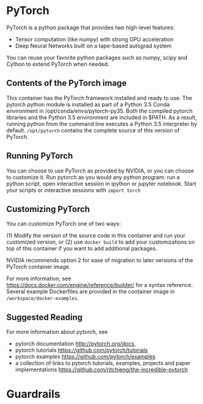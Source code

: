 PyTorch
=======

PyTorch is a python package that provides two high-level features:

* Tensor computation (like numpy) with strong GPU acceleration
* Deep Neural Networks built on a tape-based autograd system

You can reuse your favorite python packages such as numpy, scipy and Cython to
extend PyTorch when needed.

<TBD>

## Contents of the PyTorch image

This container has the PyTorch framework installed and ready to use. The
pytorch python module is installed as part of a Python 3.5 Conda environment in
/opt/conda/envs/pytorch-py35. 
Both the compiled pytorch libraries and the Python 3.5 environment are included in $PATH. As
a result, running python from the command line executes a Python 3.5
interpreter by default. 
`/opt/pytorch` contains the complete source of this version of PyTorch.

## Running PyTorch

You can choose to use PyTorch as provided by NVIDIA, or you can choose to
customize it. Run pytorch as you would any python program: run a python script,
open interactive session in ipython or jupyter notebook. Start your scripts
or interactive sessions with
```import torch```


## Customizing PyTorch

You can customize PyTorch one of two ways:

(1) Modify the version of the source code in this container and run your
customized version, or (2) use `docker build` to add your customizations on top
of this container if you want to add additional packages.

NVIDIA recommends option 2 for ease of migration to later versions of the
PyTorch container image.

For more information, see https://docs.docker.com/engine/reference/builder/ for
a syntax reference.  Several example Dockerfiles are provided in the container
image in `/workspace/docker-examples`.

## Suggested Reading

For more information about pytorch, see 
 - pytorch documentation http://pytorch.org/docs, 
 - pytorch tutorials https://github.com/pytorch/tutorials
 - pytorch examples https://github.com/pytorch/examples
 - a collection of links to pytorch tutorials, examples, projects and paper implementations https://github.com/ritchieng/the-incredible-pytorch

# Guardrails
